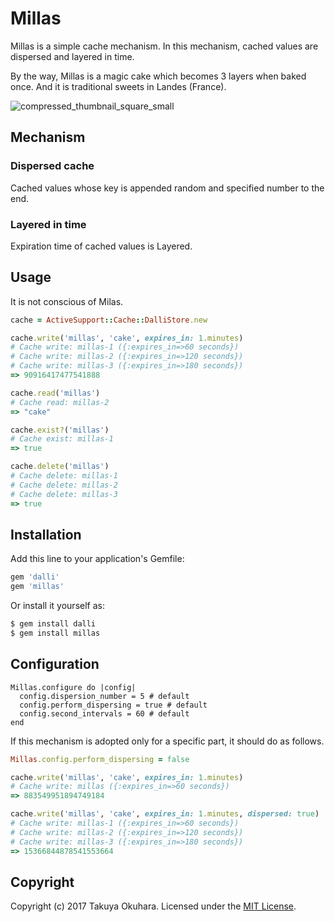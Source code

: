 # Millas

Millas is a simple cache mechanism. In this mechanism, cached values are dispersed and layered in time.

By the way, Millas is a magic cake which becomes 3 layers when baked once. And it is traditional sweets in Landes (France).

![compressed_thumbnail_square_small](https://user-images.githubusercontent.com/4189626/27506204-9d02d5f0-58ee-11e7-8517-8b16a003fd42.png)

## Mechanism

### Dispersed cache

Cached values whose key is appended random and specified number to the end.

### Layered in time

Expiration time of cached values is Layered.

## Usage

It is not conscious of Milas.

```ruby
cache = ActiveSupport::Cache::DalliStore.new

cache.write('millas', 'cake', expires_in: 1.minutes)
# Cache write: millas-1 ({:expires_in=>60 seconds})
# Cache write: millas-2 ({:expires_in=>120 seconds})
# Cache write: millas-3 ({:expires_in=>180 seconds})
=> 90916417477541888

cache.read('millas')
# Cache read: millas-2
=> "cake"

cache.exist?('millas')
# Cache exist: millas-1
=> true

cache.delete('millas')
# Cache delete: millas-1
# Cache delete: millas-2
# Cache delete: millas-3
=> true
```

## Installation
Add this line to your application's Gemfile:

```ruby
gem 'dalli'
gem 'millas'
```

Or install it yourself as:
```bash
$ gem install dalli
$ gem install millas
```

## Configuration

```
Millas.configure do |config|
  config.dispersion_number = 5 # default
  config.perform_dispersing = true # default
  config.second_intervals = 60 # default
end
```

If this mechanism is adopted only for a specific part, it should do as follows.

```ruby
Millas.config.perform_dispersing = false

cache.write('millas', 'cake', expires_in: 1.minutes)
# Cache write: millas ({:expires_in=>60 seconds})
=> 883549951894749184

cache.write('millas', 'cake', expires_in: 1.minutes, dispersed: true)
# Cache write: millas-1 ({:expires_in=>60 seconds})
# Cache write: millas-2 ({:expires_in=>120 seconds})
# Cache write: millas-3 ({:expires_in=>180 seconds})
=> 15366844878541553664
```

## Copyright
Copyright (c) 2017 Takuya Okuhara. Licensed under the  [MIT License](http://opensource.org/licenses/MIT).
